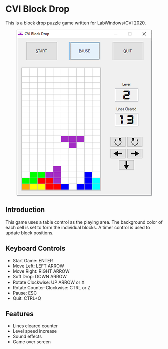 # CVI Block Drop
This is a block drop puzzle game written for LabWindows/CVI 2020.

<p align="center">
<img src="reference_diagrams/cvi_blockdrop.png" alt="CVI Blockdrop Screenshot"/>
</p>


## Introduction
This game uses a table control as the playing area. The background color of each cell is set to form the individual blocks. 
A timer control is used to update block positions.


## Keyboard Controls
- Start Game: ENTER
- Move Left: LEFT ARROW
- Move Right: RIGHT ARROW
- Soft Drop: DOWN ARROW
- Rotate Clockwise: UP ARROW or X
- Rotate Counter-Clockwise: CTRL or Z
- Pause: ESC
- Quit: CTRL+Q


## Features
- Lines cleared counter
- Level speed increase
- Sound effects
- Game over screen



